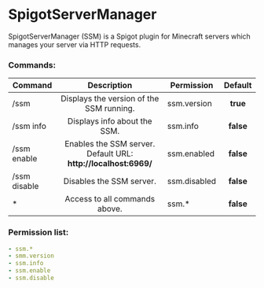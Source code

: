 # SpigotServerManager
SpigotServerManager (SSM) is a Spigot plugin for Minecraft servers which manages your server via HTTP requests.

### Commands:
| Command        |  Description                                                     | Permission           | Default  |
| -------------- | :--------------------------------------------------------------: | -------------------- | :------: |
| /ssm           |  Displays the version of the SSM running.                        | ssm.version          |**true**  |
| /ssm info      |  Displays info about the SSM.                                    | ssm.info             |**false** |
| /ssm enable    |  Enables the SSM server. Default URL: **http://localhost:6969/** | ssm.enabled          |**false** |
| /ssm disable   |  Disables the SSM server.                                        | ssm.disabled         |**false** |
| *              |  Access to all commands above.                                   | ssm.*                |**false** |

### Permission list:
```yaml
- ssm.*
- smm.version
- ssm.info
- ssm.enable
- ssm.disable
```